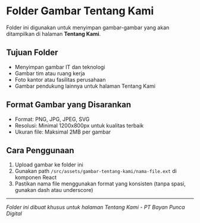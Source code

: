 # Folder Gambar Tentang Kami

Folder ini digunakan untuk menyimpan gambar-gambar yang akan ditampilkan di halaman **Tentang Kami**.

## Tujuan Folder
- Menyimpan gambar IT dan teknologi
- Gambar tim atau ruang kerja
- Foto kantor atau fasilitas perusahaan
- Gambar pendukung lainnya untuk halaman Tentang Kami

## Format Gambar yang Disarankan
- Format: PNG, JPG, JPEG, SVG
- Resolusi: Minimal 1200x800px untuk kualitas terbaik
- Ukuran file: Maksimal 2MB per gambar

## Cara Penggunaan
1. Upload gambar ke folder ini
2. Gunakan path `/src/assets/gambar-tentang-kami/nama-file.ext` di komponen React
3. Pastikan nama file menggunakan format yang konsisten (tanpa spasi, gunakan dash atau underscore)

---
*Folder ini dibuat khusus untuk halaman Tentang Kami - PT Bayan Punca Digital*